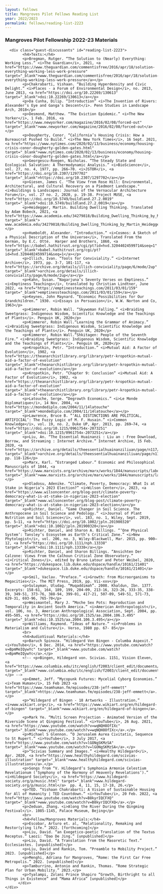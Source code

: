 ```yaml
---
layout: fellows
title: Mangroves Pilot Fellows Reading List
year: 2022/2023
permalink: fellows/reading-list-2223
---
```


<head>
    <meta charset="UTF-8" />
    <meta name="viewport" content="width=device-width">
    <link rel="stylesheet" type="text/css" href="/css/styles.css" />
    <link rel="stylesheet" type="text/css" href="/css/readmore-styles.css" />
</head>

<body id="fellows-body">
  <div id="wrapper">
    <div class="right-border-box-dark" id="readinglist-2223-border-box">
        <div class="think-item" id="readinglist-2223-section">
          <div class="section-title" id="readinglist-2223-item-title">
            <h3>Mangroves Pilot Fellowship 2022-23 Materials</h3>
          </div>

      <div class="guest-discussants" id="reading-list-2223">
            <h4>Texts:</h4>
            <p>Bregman, Rutger. “The Solution to (Nearly) Everything: Working Less.” <i>The Guardian</i>, 2021, <a href="https://www.theguardian.com/commentisfree/2016/apr/18/solution-everything-working-less-work-pressure" target="_blank">www.theguardian.com/commentisfree/2016/apr/18/solution-everything-working-less-work-pressure</a></p>
            <p>Chakrabarti, Vishaan. “Building Hyperdensity and Civic Delight.” <i>Places - a Forum of Environmental Design</i>, no. 2013, June 2013, <a href="https://doi.org/10.22269/130613" target="_blank">doi:10.22269/130613</a></p>
            <p>Da Cunha, Dilip. “Introduction” <i>The Invention of Rivers: Alexander’s Eye and Ganga’s Descent</i>. Penn Studies in Landscape Arch, 2018</p>
            <p>Desmond, Matthew. “The Eviction Epidemic.” <i>The New Yorker</i>, 1 Feb. 2016, <a href="https://www.newyorker.com/magazine/2016/02/08/forced-out" target="_blank">www.newyorker.com/magazine/2016/02/08/forced-out</a></p>
            <p>Dougherty, Conor. “California’s Housing Crisis: How a Bureaucrat Pushed to Build.” <i>The New York Times</i>, 16 Sept. 2021, <a href="https://www.nytimes.com/2020/02/13/business/economy/housing-crisis-conor-dougherty-golden-gates.html" target="_blank">www.nytimes.com/2020/02/13/business/economy/housing-crisis-conor-dougherty-golden-gates.html</a></p>
            <p>Georgescu-Roegen, Nicholas. “The Steady State and Ecological Salvation: A Thermodynamic Analysis.” <i>BioScience</i>, vol. 27, no. 4, 1977, pp. 266–70. <i>JSTOR</i>, <a href="https://doi.org/10.2307/1297702" target="_blank">https://doi.org/10.2307/1297702</a></p>
            <p>Giesen, James C. "The View from Rose Hill: Environmental, Architectural, and Cultural Recovery on a Piedmont Landscape." <i>Buildings & Landscapes: Journal of the Vernacular Architecture Forum</i>, vol. 27 no. 2, 2020, p. 19-38. Project MUSE, <a href="https://doi.org/10.5749/buildland.27.2.0019" target="_blank">doi:10.5749/buildland.27.2.0019</a></p>
            <p>Heidegger, Martin. Building Dwelling Thinking. Translated by Adam Bobeck, 2021, <a href="https://www.academia.edu/34279818/Building_Dwelling_Thinking_by_Martin_Heidegger_Translation_and_Commentary_by_Adam_Bobeck_" target="_blank"> www.academia.edu/34279818/Building_Dwelling_Thinking_by_Martin_Heidegger_Translation_and_Commentary_by_Adam_Bobeck_</a></p>
            <p>Humboldt, Alexander. “Introduction.” <i>Cosmos: A Sketch of a Physical Description of the Universe</i>, Translated From the German, by E.C. Otté.  Harper and Brothers, 1860, <a href="https://babel.hathitrust.org/cgi/pt?id=hvd.32044024599714&seq=1" target="_blank">babel.hathitrust.org/cgi/pt?id=hvd.32044024599714&seq=1</a></p>
            <p>Illich, Ivan. “Tools for Conviviality.” <i>Internet Archive</i>, 1973, pp. 3-7, 101-117, <a href="https://archive.org/details/illich-conviviality/page/6/mode/2up" target="_blank">archive.org/details/illich-conviviality/page/6/mode/2up</a></p>
            <p>Kahn, Susan. “Nagarjuna’s Seventy Verses on Emptiness.” <i>Emptiness Teachings</i>, translated by Christian Lindtner, June 2022, <a href="https://emptinessteachings.com/2011/03/01/159" target="_blank">emptinessteachings.com/2011/03/01/159</a></p>
            <p>Keynes, John Maynard. “Economic Possibilities for Our Grandchildren.” 1930. <i>Essays in Persuasion</i>, W.W. Norton and Co, 1963</p>
            <p>Kimmerer, Robin Wall. “Skywoman Falling.” <i>Braiding Sweetgrass: Indigenous Wisdom, Scientific Knowledge and the Teachings of Plants</i>. Penguin UK, 2020</p>
            <p>Kimmerer, Robin Wall.“Learning the Grammar of Animacy.” <i>Braiding Sweetgrass: Indigenous Wisdom, Scientific Knowledge and the Teachings of Plants</i>. Penguin UK, 2020</p>
            <p>Kimmerer, Robin Wall.“Shkitagen: People of the Seventh Fire.” <i>Braiding Sweetgrass: Indigenous Wisdom, Scientific Knowledge and the Teachings of Plants</i>. Penguin UK, 2020</p>
            <p>Kropotkin, Petr. “Introduction.” <i>Mutual Aid: A Factor of Evolution</i>, 1902, <a href="https://theanarchistlibrary.org/library/petr-kropotkin-mutual-aid-a-factor-of-evolution" target="_blank">theanarchistlibrary.org/library/petr-kropotkin-mutual-aid-a-factor-of-evolution</a></p>
            <p>Kropotkin, Petr. “Chapter 9: Conclusion” <i>Mutual Aid: A Factor of Evolution</i>, 1902, <a href="https://theanarchistlibrary.org/library/petr-kropotkin-mutual-aid-a-factor-of-evolution" target="_blank">theanarchistlibrary.org/library/petr-kropotkin-mutual-aid-a-factor-of-evolution</a></p>
            <p>Latouche, Serge. “Degrowth Economics.” <i>Le Monde Diplomatique</i>, 14 Nov. 2004, <a href="https://mondediplo.com/2004/11/14latouche" target="_blank">mondediplo.com/2004/11/14latouche</a></p>
            <p>Lawrence, Bruce B. “‘ALL DISTINCTIONS ARE POLITICAL, ARTIFICIAL’: The Fuzzy Logic of M. F. Husain.” <i>Common Knowledge</i>, vol. 19, no. 2, Duke UP, Apr. 2013, pp. 269–74, <a href="https://doi.org/10.1215/0961754x-2073251" target="_blank">doi:10.1215/0961754x-2073251</a></p>
            <p>Liu, An. “The Essential Huainanzi : Liu an : Free Download, Borrow, and Streaming : Internet Archive.” Internet Archive, 15 Feb. 2020, <a href="https://archive.org/details/theessentialhuainanziliuan/page/n117/mode/2up" target="_blank">archive.org/details/theessentialhuainanziliuan/page/n117/mode/2up</a>.  pp. 118-126</p>
            <p>Marx, Karl. “Estranged Labour.” Economic and Philosophical Manuscripts of 1844, <a href="https://www.marxists.org/archive/marx/works/1844/manuscripts/labour.htm" target="_blank">www.marxists.org/archive/marx/works/1844/manuscripts/labour.htm</a></p>
            <p>Oladosu, Adenike. “Climate, Poverty, Democracy: What Is at Stake in Nigeria’s 2023 Election?” <i>Wilson Center</i>, 2023, <a href="https://www.wilsoncenter.org/blog-post/climate-poverty-democracy-what-is-at-stake-in-nigerias-2023-election" target="_blank">www.wilsoncenter.org/blog-post/climate-poverty-democracy-what-is-at-stake-in-nigerias-2023-election</a></p>
            <p>Richter, Daniel. “Game Changer in Soil Science. The Anthropocene in Soil Science and Pedology.” <i>Journal of Plant Nutrition and Soil Science</i>, vol. 183, no. 1, Wiley, Sept. 2019, pp. 5–11, <a href="https://doi.org/10.1002/jpln.201900320" target="_blank">doi:10.1002/jpln.201900320</a></p>
            <p>Richter, Daniel, and Sharon A. Billings. “‘One Physical System’: Tansley’s Ecosystem as Earth’s Critical Zone.” <i>New Phytologist</i>, vol. 206, no. 3, Wiley-Blackwell, Mar. 2015, pp. 900–12, <a href="https://doi.org/10.1111/nph.13338" target="_blank">doi:10.1111/nph.13338</a></p>
            <p>Richter, Daniel, and Sharon Billings. “Ansichten Der Calzone: Views From the Calhoun Critical Zone Observatory.” <i>Critical Zones</i>, edited by Bruno Latour and Peter Weibel, 2020, <a href="https://dukespace.lib.duke.edu/dspace/handle/10161/21401" target="_blank">dukespace.lib.duke.edu/dspace/handle/10161/21401</a></p>
            <p>Smil, Vaclav. “Preface.” <i>Growth: from Microorganisms to Megacities</i>. The MIT Press, 2019, pp. Vii-xxv</p>
            <p>Sulayman, Uludag. “Muqaddimah”. 2008. Khaldun, Ibn. 1377. Excerpts: 158-61, 164, 189, 199, 204-09, 213-16, 323-26, 333-35, 338-39, 349-51, 373-76, 388-94, 399-01, 417-21, 507-09, 549-51, 571-73, 629-31, 693-96, 765-70</p>
            <p>Weismantel, Mary J. “Moche Sex Pots: Reproduction and Temporality in Ancient South America.” <i>American Anthropologist</i>, vol. 106, no. 3, American Anthropological Association, Sept. 2004, pp. 495–505, <a href="https://doi.org/10.1525/aa.2004.106.3.495" target="_blank">doi:10.1525/aa.2004.106.3.495</a></p>
            <p>Williams, Raymond. “Ideas of Nature.” <i>Problems in Materialism and Culture</i>. Verso, 1980 pp. 67- 85</p>
            <br>
            <h4>AudioVisual Materials:</h4>
            <p>Baruch Spinoza. “Hildegard Von Bingen - Columba Aspexit.” <i>YouTube</i>, 6 Dec. 2014, <a href="https://www.youtube.com/watch?v=BpmMeIQywYc" target="_blank">www.youtube.com/watch?v=BpmMeIQywYc</a>.</p>
            <!-- <p>Bingen, Hildegard von. Scivias. 1151, Vision Eleven, <a href="https://www.columbia.edu/itc/english/f2003/client_edit/documents/scivias.html" target="_blank">www.columbia.edu/itc/english/f2003/client_edit/documents/scivias.html</a>.</p> -->
            <p>Emmet, Jeff. “Mycopunk Futures: Mycelial Cyborg Economies.” <i>Team Human</i>, 15 Feb 2023 <a href="https://www.teamhuman.fm/episodes/238-jeff-emmett" target="_blank">https://www.teamhuman.fm/episodes/238-jeff-emmett</a>.</p>
            <p>“Hildegard of Bingen - 18 Artworks - Illustration.” <i>www.wikiart.org</i>, <a href="https://www.wikiart.org/en/hildegard-of-bingen" target="_blank">www.wikiart.org/en/hildegard-of-bingen</a>.</p>
            <p>Mark Ye. “Multi Screen Projection - Animated Version of the Riverside Scene at Qingming Festival.” <i>YouTube</i>, 26 Aug. 2021, <a href="https://www.youtube.com/watch?v=wqNQH8OfIXc" target="_blank">www.youtube.com/watch?v=wqNQH8OfIXc</a>.</p>
            <p>Michael S Glennon. “O Jerusalem Aurea Civitatis, Sequence to St Rupert.” <i>YouTube</i>, 3 July 2017, <a href="https://www.youtube.com/watch?v=lGONgSKMzSA" target="_blank">www.youtube.com/watch?v=lGONgSKMzSA</a>.</p>
            <p>“Scivias Summary and Images.” <i>Healthy Hildegard</i>, Apr. 2020, <a href="https://www.healthyhildegard.com/scivias-illustration" target="_blank">www.healthyhildegard.com/scivias-illustrations</a>.</p>
            <p>Songs from “V. Hildegard’s Symphonia Armonie Celestium Revelationum (‘Symphony of the Harmony of Heavenly Revelations’).” <i>Hildegard Society</i>, <a href="https://www.hildegard-society.org/p/music.html" target="_blank">www.hildegard-society.org/p/music.html</a>  pp. 4, 11, 15, 17-18, 26.</p>
            <p>TED. “Vishaan Chakrabarti: A Vision of Sustainable Housing for All of Humanity | TED Countdown.” <i>YouTube</i>, 20 Feb. 2022, <a href="https://www.youtube.com/watch?v=B8kyrIQCFXQ" target="_blank">www.youtube.com/watch?v=B8kyrIQCFXQ</a>.</p>
            <p>Zeduan, Zhang. <i>Along the River During the Qingming Festival</i>. 1085-1145, Palace Museum, Bejing</p>
            <br>
            <h4>Fellow/Mangroves Materials:</h4>
            <p>Escobar, Arturo et. al, “Relationality, Remaking and Restor(y)ing life.” 2022. [forthcoming]</p>
            <p>Liu, David. “an Exegetico-poetic Translation of the Textus Receptus.” Laozi: “Dao De Jing.” [unpublished]</p>
            <p>Liu, David. “A Translation from the Masoretic Text.” Ecclesiastes. [unpublished]</p>
            <p>Liu, David and Rankin, Tom. “Preamble to Mobility Project.” 2023. [unpublished]</p>
            <p>Menghi, Adriana for Mangroves, “Rome: the First Car Free Metropolis.” 2022. [unpublished]</p>
            <p>Tamburrino, Antonio and Rankin, Thomas. “Rome Strategic Plan for Urban Mobility.” 2023.</p>
            <p>Tyalampi, Zolani Prince Shapiro “Growth, Birthright to all Things in Existence” and “Mama Africa” [unpublished]</p>
          </div>
    </div>
  </div>
  </div>
</body>


